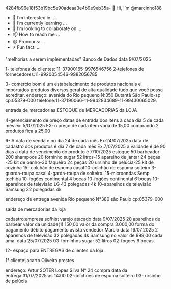 4284fb96e18f53b19bc5e90adeaa3e4b9e9eb35a- 👋 Hi, I’m @marcinho188
- 👀 I’m interested in ...
- 🌱 I’m currently learning ...
- 💞️ I’m looking to collaborate on ...
- 📫 How to reach me ...
- 😄 Pronouns: ...
- ⚡ Fun fact: ...

<!---
marcinho188/marcinho188 is a ✨ special ✨ repository because its `README.md` (this file) appears on your GitHub profile.
You can click the Preview link to take a look at your changes.
---> "melhorias a serem implementadas" Banco de Dados data 9/07/2025

1- telefones de clientes: 11-37900165-9976546756
2-telefones de fornecedores:11-9920054546-9982056785

3- comércio bom é um estabelecimento de produtos nacionais e importados produtos diversos geral de alta qualidade tudo que você possa acreditar.
endereço: avenida do Rio pequeno N:350 Butantã São Paulo-sp cp:05379-000 telefone:11-37190066-11-9942834689-11-99430065029.

entrada de mercadorias ESTOQUE de MERCADORIAS da LOJA

4-gerenciamento de preço 
datas de entrada dos itens a cada dia 5 de cada mês ex: 5/07/2025 EX: o preço de cada item varia de 15,00 comprando 2 produtos fica a 25,00 

6- A data de venda e no dia 24 de cada mês Ex:24/07/2025 data de cadastro dos produtos é dia 7 de cada mês Ex:7/07/2025 a validade é de 90 dias a data de vencimento do produto é  7/10/2025 
estoque:50 barbeador-200 shampoos 20 forninho sugar 52 litros-15 aparelho de jantar 24 peças -25 kit de banho-30 faqueiro 24 peças 20 ursinho de pelúcia-25 kit de cozinha 15- colchão de espuma casal 10-colchão de espuma solteiro 3-guarda-roupa casal 4-garda-roupa de solteiro.
15-microondas Semp tochiba 
10-fogões continental 4 bocas
10-fogões continental 6 bocas 
10-aparelhos de televisão LG 43 polegadas 4k
10-aparelhos de televisão Samsung 32 polegadas 4k



endereço de entrega avenida Rio pequeno N°380 são Paulo cp:05379-000

saída de mercadorias da loja


cadastro:empresa sofhist varejo atacado
data 9/07/2025 20 aparelhos de barbear valor da unidade(1) 150,00
valor da compra 3.000,00
forma do pagamento débito pagamento avista vendedor Marcio
data 16/07.2025
2 aparelhos de televisão 32 polegadas 4k Samsung no valor de 999,00 cada uma.
data 25/07/2025
03-forninhos sugar 52 litros
02-fogoes 6 bocas.

12- espaço para ENTREGAS de clientes da loja.


1° cliente:jacarto Oliveira prestes 

endereço: Artur SOTER Lopes Silva N° 24
compra   data da entrega:31/07/2025 às 14:00
02-colchoes de espuma solteiro 
03- ursinho de pelúcia 









